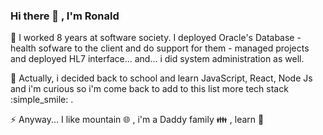 ### Hi there 👋 , I'm Ronald

💬 I worked 8 years at software society.
   I deployed Oracle's Database - health sofware to the client and do support for them - managed projects and deployed HL7 interface... and... i did system administration  as well.

🌱 Actually, i decided back to school and learn JavaScript, React, Node Js and i'm curious so i'm come back to add to this list more tech stack :simple_smile: .

⚡  Anyway... I like mountain :globe_with_meridians: , i'm a Daddy family :family: , learn 🧠

